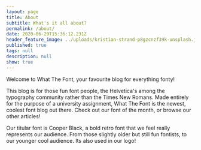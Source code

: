 ```yaml
---
layout: page
title: About
subtitle: What's it all about?
permalink: /about/
date: 2020-06-29T15:36:12.231Z
header_feature_image: ../uploads/kristian-strand-p8gzcnzf39k-unsplash.jpg
published: true
tags: null
description: null
show: true
---
```

Welcome to What The Font, your favourite blog for everything fonty!

This blog is for those fun font people, the Helvetica's among the typography community rather than the Times New Romans. Made entirely for the purpose of a university assignment, What The Font is the newest, coolest font blog out there. Check out our font of the month, or browse our other articles!

Our titular font is Cooper Black, a bold retro font that we feel really represents our audience. From those slightly older but still fun fontists, to our younger cool audience. Its also used in our logo!